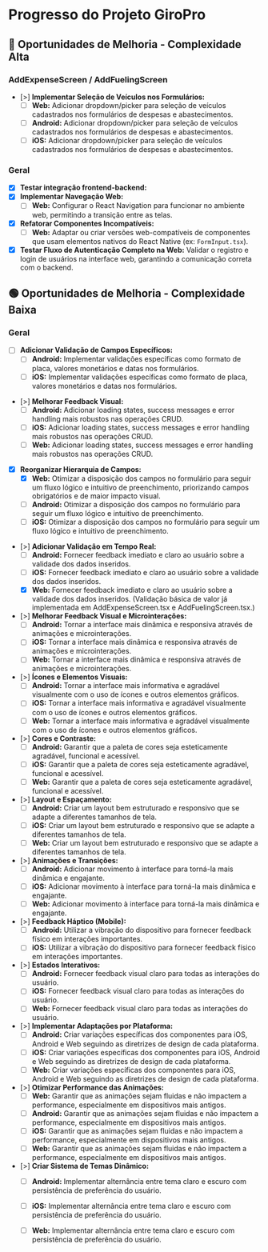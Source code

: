 # Progresso do Projeto GiroPro

## 🔴 Oportunidades de Melhoria - Complexidade Alta

### AddExpenseScreen / AddFuelingScreen

- [>] **Implementar Seleção de Veículos nos Formulários:**
    - [ ] **Web:** Adicionar dropdown/picker para seleção de veículos cadastrados nos formulários de despesas e abastecimentos.
    - [ ] **Android:** Adicionar dropdown/picker para seleção de veículos cadastrados nos formulários de despesas e abastecimentos.
    - [ ] **iOS:** Adicionar dropdown/picker para seleção de veículos cadastrados nos formulários de despesas e abastecimentos.

### Geral

- [x] **Testar integração frontend-backend:**
- [x] **Implementar Navegação Web:**
    - [ ] **Web:** Configurar o React Navigation para funcionar no ambiente web, permitindo a transição entre as telas.
- [x] **Refatorar Componentes Incompatíveis:**
    - [ ] **Web:** Adaptar ou criar versões web-compatíveis de componentes que usam elementos nativos do React Native (ex: `FormInput.tsx`).
- [x] **Testar Fluxo de Autenticação Completo na Web:** Validar o registro e login de usuários na interface web, garantindo a comunicação correta com o backend.

## 🟢 Oportunidades de Melhoria - Complexidade Baixa

### Geral

- [ ] **Adicionar Validação de Campos Específicos:**
    - [ ] **Android:** Implementar validações específicas como formato de placa, valores monetários e datas nos formulários.
    - [ ] **iOS:** Implementar validações específicas como formato de placa, valores monetários e datas nos formulários.
- [>] **Melhorar Feedback Visual:**
    - [ ] **Android:** Adicionar loading states, success messages e error handling mais robustos nas operações CRUD.
    - [ ] **iOS:** Adicionar loading states, success messages e error handling mais robustos nas operações CRUD.
    - [ ] **Web:** Adicionar loading states, success messages e error handling mais robustos nas operações CRUD.
- [x] **Reorganizar Hierarquia de Campos:**
    - [x] **Web:** Otimizar a disposição dos campos no formulário para seguir um fluxo lógico e intuitivo de preenchimento, priorizando campos obrigatórios e de maior impacto visual.
    - [ ] **Android:** Otimizar a disposição dos campos no formulário para seguir um fluxo lógico e intuitivo de preenchimento.
    - [ ] **iOS:** Otimizar a disposição dos campos no formulário para seguir um fluxo lógico e intuitivo de preenchimento.
- [>] **Adicionar Validação em Tempo Real:**
    - [ ] **Android:** Fornecer feedback imediato e claro ao usuário sobre a validade dos dados inseridos.
    - [ ] **iOS:** Fornecer feedback imediato e claro ao usuário sobre a validade dos dados inseridos.
    - [x] **Web:** Fornecer feedback imediato e claro ao usuário sobre a validade dos dados inseridos. (Validação básica de valor já implementada em AddExpenseScreen.tsx e AddFuelingScreen.tsx.)
- [>] **Melhorar Feedback Visual e Microinterações:**
    - [ ] **Android:** Tornar a interface mais dinâmica e responsiva através de animações e microinterações.
    - [ ] **iOS:** Tornar a interface mais dinâmica e responsiva através de animações e microinterações.
    - [ ] **Web:** Tornar a interface mais dinâmica e responsiva através de animações e microinterações.
- [>] **Ícones e Elementos Visuais:**
    - [ ] **Android:** Tornar a interface mais informativa e agradável visualmente com o uso de ícones e outros elementos gráficos.
    - [ ] **iOS:** Tornar a interface mais informativa e agradável visualmente com o uso de ícones e outros elementos gráficos.
    - [ ] **Web:** Tornar a interface mais informativa e agradável visualmente com o uso de ícones e outros elementos gráficos.
- [>] **Cores e Contraste:**
    - [ ] **Android:** Garantir que a paleta de cores seja esteticamente agradável, funcional e acessível.
    - [ ] **iOS:** Garantir que a paleta de cores seja esteticamente agradável, funcional e acessível.
    - [ ] **Web:** Garantir que a paleta de cores seja esteticamente agradável, funcional e acessível.
- [>] **Layout e Espaçamento:**
    - [ ] **Android:** Criar um layout bem estruturado e responsivo que se adapte a diferentes tamanhos de tela.
    - [ ] **iOS:** Criar um layout bem estruturado e responsivo que se adapte a diferentes tamanhos de tela.
    - [ ] **Web:** Criar um layout bem estruturado e responsivo que se adapte a diferentes tamanhos de tela.
- [>] **Animações e Transições:**
    - [ ] **Android:** Adicionar movimento à interface para torná-la mais dinâmica e engajante.
    - [ ] **iOS:** Adicionar movimento à interface para torná-la mais dinâmica e engajante.
    - [ ] **Web:** Adicionar movimento à interface para torná-la mais dinâmica e engajante.
- [>] **Feedback Háptico (Mobile):**
    - [ ] **Android:** Utilizar a vibração do dispositivo para fornecer feedback físico em interações importantes.
    - [ ] **iOS:** Utilizar a vibração do dispositivo para fornecer feedback físico em interações importantes.
- [>] **Estados Interativos:**
    - [ ] **Android:** Fornecer feedback visual claro para todas as interações do usuário.
    - [ ] **iOS:** Fornecer feedback visual claro para todas as interações do usuário.
    - [ ] **Web:** Fornecer feedback visual claro para todas as interações do usuário.
- [>] **Implementar Adaptações por Plataforma:**
    - [ ] **Android:** Criar variações específicas dos componentes para iOS, Android e Web seguindo as diretrizes de design de cada plataforma.
    - [ ] **iOS:** Criar variações específicas dos componentes para iOS, Android e Web seguindo as diretrizes de design de cada plataforma.
    - [ ] **Web:** Criar variações específicas dos componentes para iOS, Android e Web seguindo as diretrizes de design de cada plataforma.
- [>] **Otimizar Performance das Animações:**
    - [ ] **Web:** Garantir que as animações sejam fluidas e não impactem a performance, especialmente em dispositivos mais antigos.
    - [ ] **Android:** Garantir que as animações sejam fluidas e não impactem a performance, especialmente em dispositivos mais antigos.
    - [ ] **iOS:** Garantir que as animações sejam fluidas e não impactem a performance, especialmente em dispositivos mais antigos.
    - [ ] **Web:** Garantir que as animações sejam fluidas e não impactem a performance, especialmente em dispositivos mais antigos.
- [>] **Criar Sistema de Temas Dinâmico:**
    - [ ] **Android:** Implementar alternância entre tema claro e escuro com persistência de preferência do usuário.
    - [ ] **iOS:** Implementar alternância entre tema claro e escuro com persistência de preferência do usuário.
    - [ ] **Web:** Implementar alternância entre tema claro e escuro com persistência de preferência do usuário.

